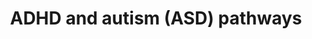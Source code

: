 ---
annotations:
- id: DOID:1094
  parent: disease of mental health
  type: Disease Ontology
  value: attention deficit hyperactivity disorder
- id: PW:0001166
  parent: classic metabolic pathway
  type: Pathway Ontology
  value: endocannabinoid metabolic pathway
- id: PW:0001282
  parent: classic metabolic pathway
  type: Pathway Ontology
  value: kynurenine metabolic pathway
- id: PW:0000140
  parent: regulatory pathway
  type: Pathway Ontology
  value: folate metabolic pathway
- id: DOID:0060041
  parent: disease of mental health
  type: Disease Ontology
  value: autism spectrum disorder
- id: PW:0000790
  parent: signaling pathway
  type: Pathway Ontology
  value: epinephrine signaling pathway
- id: DOID:14320
  parent: disease of mental health
  type: Disease Ontology
  value: generalized anxiety disorder
- id: PW:0000407
  parent: classic metabolic pathway
  type: Pathway Ontology
  value: neurotransmitter metabolic pathway
- id: DOID:2030
  parent: disease of mental health
  type: Disease Ontology
  value: anxiety disorder
- id: PW:0001164
  parent: signaling pathway
  type: Pathway Ontology
  value: endocannabinoid signaling pathway
- id: PW:0000048
  parent: regulatory pathway
  type: Pathway Ontology
  value: methionine cycle/metabolic pathway
- id: PW:0000189
  parent: regulatory pathway
  type: Pathway Ontology
  value: folate mediated one-carbon metabolic pathway
- id: PW:0000217
  parent: classic metabolic pathway
  type: Pathway Ontology
  value: tetrahydrobiopterin metabolic pathway
authors:
- Alexmadsen1
- Egonw
- Khanspers
- Larsgw
- Eweitz
- DeSl
citedin: ''
communities: []
description: 'Pathways associated with attention deficit hyperactivity disorder (ADHD)
  and autism spectrum disorder (ASD). Neurodivergent conditions linked in studies
  to these pathways include ADHD, autism, dyspraxia, dyslexia, dyscalculia, bipolar
  disorder, obsessive-compulsive disorder, sensory processing disorders, and Tourette
  syndrome.  This aims to be a highly detailed, comprehensive map of the metabolic
  pathways associated with these disorders, from indicated input vitamins through
  synthesis to signaling across the synaptic gap, re-uptake, and catabolism receptors.  This
  pathway is constructed with computational analysis and machine learning in mind.  In
  cases where there is a trade-off between readability and parametric accuracy, parametric
  accuracy is prioritized.  This pathway is inspired by Kimberly Kitzerow and her
  meta-analysis research on the biomechanisms and pathways behind invisible illnesses.  https://kimberly102347.com/the-chart/   Pathways
  included in this map: One-Carbon (1C), Metabolism Folate Cycle, Methionine Cycle,
  Tetrahydrobiopterin (BH4) Pathway, Neurotransmitter Synthesis, Reuptake, and Breakdown,
  Kynurenine Pathway (KP), Endocannabinoid System (ECS), Neuroreceptor Dynamics in
  the Synaptic Cleft, ROS Reactive Oxygen Stress.'
last-edited: 2024-07-23
ndex: null
organisms:
- Homo sapiens
redirect_from:
- /index.php/Pathway:WP5420
- /instance/WP5420
- /instance/WP5420_r134491
revision: r134491
schema-jsonld:
- '@context': https://schema.org/
  '@id': https://wikipathways.github.io/pathways/WP5420.html
  '@type': Dataset
  creator:
    '@type': Organization
    name: WikiPathways
  description: 'Pathways associated with attention deficit hyperactivity disorder
    (ADHD) and autism spectrum disorder (ASD). Neurodivergent conditions linked in
    studies to these pathways include ADHD, autism, dyspraxia, dyslexia, dyscalculia,
    bipolar disorder, obsessive-compulsive disorder, sensory processing disorders,
    and Tourette syndrome.  This aims to be a highly detailed, comprehensive map of
    the metabolic pathways associated with these disorders, from indicated input vitamins
    through synthesis to signaling across the synaptic gap, re-uptake, and catabolism
    receptors.  This pathway is constructed with computational analysis and machine
    learning in mind.  In cases where there is a trade-off between readability and
    parametric accuracy, parametric accuracy is prioritized.  This pathway is inspired
    by Kimberly Kitzerow and her meta-analysis research on the biomechanisms and pathways
    behind invisible illnesses.  https://kimberly102347.com/the-chart/   Pathways
    included in this map: One-Carbon (1C), Metabolism Folate Cycle, Methionine Cycle,
    Tetrahydrobiopterin (BH4) Pathway, Neurotransmitter Synthesis, Reuptake, and Breakdown,
    Kynurenine Pathway (KP), Endocannabinoid System (ECS), Neuroreceptor Dynamics
    in the Synaptic Cleft, ROS Reactive Oxygen Stress.'
  keywords:
  - (4aS,6R)-4a-hydroxy - BH4
  - 1''-hydroxycannabidiol
  - 1-O-(1,2-saturated-alkyl)-sn-glycerol
  - 10-formyl-THF
  - 11-OH-THC
  - 1′-OXPH4
  - '2''''-hydroxycannabidiol '
  - 2'-Deoxyadenosine
  - 2'-deoxyinosine
  - 2,8-Dihydroxyadenine
  - 2-AG
  - 2-Deoxyguanosine
  - 2-oxoglutarate
  - 2-phenylacetaldehyde
  - 2A-3OBU
  - 2′-OXPH4
  - '3''''-hydroxycannabidiol '
  - 3-Hydroxyanthranilic Acid
  - 3-Hydroxykynurenine
  - 3-MT
  - 3-MT SO
  - '4''''-hydroxycannabidiol '
  - 4-aminobutanoate
  - '5''''-hydroxycannabidiol '
  - 5, 10-MTHFPG
  - 5-10MeTHF
  - 5-HIAA
  - 5-Hial
  - 5-MT
  - 5-MTHF
  - 5-hydroxy-L-tryptophan
  - 6R-BH4
  - '6a-hydroxycannabidiol  '
  - '6b-hydroxycannabidiol '
  - '7-hydroxycannabidiol  '
  - AADAT
  - AANAT
  - AATM
  - ABAT
  - ABCD4
  - ABL1
  - ABL2
  - ACACA
  - ACE
  - ADA
  - ADAM10
  - ADCY1
  - ADCY7
  - ADGRL3GPCRs
  - ADH
  - ADORA2A
  - ADP
  - ADRA1A
  - ADRA1B
  - ADRA1D
  - ADRA2A
  - ADRA2B
  - ADRA2C
  - ADRB1
  - ADRB2
  - ADRB3a
  - ADSL
  - ADSS
  - AEA
  - AGMO
  - AGTR1
  - AHCY
  - AICA-riboside
  - AICARP
  - AKR1A1
  - AKR1B1
  - AKR1C1
  - AKR1C3
  - AKT1
  - AKT1S1
  - AKT2
  - AKT3
  - ALDH1L1
  - ALDH1L2
  - ALDH2
  - ALDH5A1
  - ALDH9A1
  - ALPI
  - ALPL
  - AMN
  - AMP
  - AMPD1
  - AMPK
  - AOC1
  - AOX1
  - APP
  - APRT
  - ASMT
  - ATG10
  - ATG101
  - ATG12
  - ATG13
  - ATG14
  - ATG16L1
  - ATG2A
  - ATG3
  - ATG4
  - ATG5
  - ATG7
  - ATIC
  - ATP
  - Adenine
  - Adenosine
  - AdoCbl
  - Amphetamine
  - Angiotensinogen
  - Anthranilic Acid
  - Arachidonic acid
  - B2
  - B9
  - BECN1
  - BH27,8-dihydrofolate
  - BH4
  - BHMT
  - Biopterin
  - CACNA1C
  - CACNG1
  - CACNG2
  - CACNG3
  - CACNG4
  - CACNG5
  - CACNG6
  - CACNG7
  - CACNG8
  - CALM3
  - CARI
  - CBD
  - CBL
  - CBLIF
  - CBR1
  - CBS
  - CD320
  - CDO1
  - CNR1
  - CNR2
  - CNTN1
  - CNTN2
  - CNTN3
  - CNTN4
  - CNTN5
  - CNTN6
  - CNTNAP1
  - CNTNAP2
  - CNTNAP3
  - CNTNAP4
  - COMT
  - COOH-THC
  - CPLX1
  - CSAD
  - CTH
  - CTNNB1
  - CTTN
  - CUBN
  - CYP2C19
  - CYP2C9
  - CYP2D6
  - CYP3A4
  - Ca2+
  - Cbl
  - Clonidine
  - Cortactin
  - DAG
  - DAG1
  - DAGLA
  - DAGLB
  - DBH
  - DDC
  - DEPTOR
  - DGUOK
  - DHF
  - DHFR
  - DHMA
  - DHNTP
  - DHPG
  - DLG1
  - DLG2
  - DLG3
  - DLG4
  - DLG5
  - DLGAP1
  - DLGAP2
  - DLGAP3
  - DLGAP4
  - DLGAP5
  - DNMT1
  - DOPAC
  - DOPEG
  - DOPET
  - DOPGAL
  - DOPL
  - DRD1
  - DRD2
  - DRD3
  - DRD4
  - DRD5
  - Dextroamphetamine
  - EGFR
  - FAAH
  - FAAH2
  - FAD
  - FAICARP
  - FLAD1
  - FMN
  - FMO1
  - FMO3
  - FOLH1
  - FOLR1
  - FOLR2
  - Fe2+
  - GABA
  - GABBR1
  - GABRA1
  - GABRA2
  - GABRA3
  - GABRA4
  - GABRA5
  - GABRB1
  - GABRB2
  - GABRB3
  - GABRD
  - GABRG1
  - GABRG2
  - GABRQ
  - GAD1
  - GAD2
  - GATM
  - GCAT
  - GCH1
  - GDP
  - GK
  - GKAP1
  - GLS
  - GLS2
  - GLUL
  - GMP
  - GNAQ
  - GNMT
  - GPHN
  - GRIA1
  - GRIA2
  - GRIA3
  - GRIA4
  - GRIN1
  - GRIN2A
  - GRIN2B
  - GRIN2C
  - GRIN2D
  - GRIN3A
  - GRIN3B
  - GRIP1
  - GRIP2
  - GRM1
  - GRM2
  - GRM3
  - GRM4
  - GRM5
  - GRM6
  - GRM7
  - GRM8
  - GTP
  - Guanfacine
  - Guanine
  - Guanosine
  - H2O2
  - H4gtpGPT
  - HCFC1 (cblX)
  - HDC
  - HISN8
  - HNMT
  - HOMER1
  - HOMER2
  - HOMER3
  - HPRT1
  - HTR1A
  - HTR1B
  - HTR1D
  - HTR1E
  - HTR1F
  - HTR2A
  - HTR2B
  - HTR3A
  - HTR3B
  - HTR3C
  - HTR3D
  - HTR3E
  - HTR4
  - HTR5a
  - HTR6
  - HTR7
  - HVA
  - HVAL
  - Hypoxanthine
  - IDO1
  - IDO2
  - IFNG
  - IMP
  - IMPDH1
  - INSR
  - ITP
  - ITPA
  - Imidazole-4-acetate
  - Inosine
  - KAT1
  - KAT3
  - KCNA1
  - KCNA2
  - KCNA3
  - KCNA4
  - KCNA5
  - KCNA6
  - KCNA7
  - KIT
  - KMO
  - 'KUVAN(BH4 Supplement) '
  - KYAT3
  - KYNU
  - 'Ketamine '
  - Kynurenic Acid
  - Kynurenine
  - L-Asp
  - L-alanine
  - L-arginine
  - L-citrulline
  - L-cysteate
  - L-cysteine
  - L-dopa
  - L-glutamate
  - L-glutamine
  - L-histidine
  - L-histidinol
  - L-ornithine
  - L-phenylalanine
  - L-threonine
  - L-tryptophan
  - L-tyrosine
  - LC3
  - LKB1
  - LMBRD1
  - MAOA
  - MAOB
  - 'MAPK '
  - MAPK1
  - MAPK3
  - MAPKAP1
  - MAT1A
  - MAT2B
  - MC4R
  - MECP2
  - MG2+
  - MHPGMOPEG
  - MLST8
  - MMAA
  - MMAB
  - MMACHC
  - MMADHC
  - MMUT
  - MN-SO4
  - MN2+
  - MOCOS
  - MOPGAL
  - MTHFD1
  - MTHFD1L
  - MTHFD2
  - MTHFD2L
  - MTHFR
  - MTOR
  - MTR
  - MTRR
  - MeCbl(III)alamin
  - Met
  - Metanephrine
  - Methylmalonyl-CoA
  - Methylphenidate(Ritalin)
  - Mg2+
  - Mo-MPT
  - MoCo
  - N-METHYL-HISTAMINE
  - N-Methylhistamine
  - NAD+
  - NADP
  - NADPH
  - NADSYN1
  - NAPE
  - NAPEPLD
  - NAS
  - NCAM1
  - NDRIBupropion (Wellbutrin)
  - NGLY1
  - NLGN1
  - NLGN2
  - NLGN3
  - NLGN4X
  - NMN-SO
  - NMNAT1
  - NMPEA
  - 'NO'
  - NOS1
  - NOS2
  - NOS3
  - NOX1
  - NOX3
  - NOX4
  - NOX5
  - NRXN1
  - NRXN2
  - NRXN3
  - Nadolol
  - NorepinephrineNA
  - NormetanephrineNM
  - O2
  - O2−
  - OH-
  - ONOO-
  - OPRM1
  - OXT
  - OXTR
  - PA
  - PAH
  - PCBD1
  - PCBD2
  - PDGFRA
  - PDGFRB
  - PDXK
  - PIK3AP1
  - PIK3C3
  - 'PIK3CA '
  - 'PIK3CB '
  - PIK3CD
  - 'PIK3R1 '
  - 'PIK3R2 '
  - PIK3R3
  - PIK3R4
  - PIP2
  - PIP3
  - PL
  - PLCB
  - PLCG1
  - PLCG2
  - PLP
  - PM
  - PMP
  - PN
  - PNG
  - PNMT
  - PNP
  - PNPO
  - PPH4
  - PRKAA1
  - PRKAA2
  - PRKACA
  - PRKACB
  - PRKACG
  - PRKAR1A
  - PRKAR1B
  - PRKAR2A
  - PRKAR2B
  - 'PRKCA '
  - 'PRKCB '
  - 'PRKCD '
  - 'PRKCG '
  - 'PRKCZ '
  - PSD95
  - PTEN
  - PTK2B
  - PTS
  - Phosphatidylethanolamine
  - Picolinic Acid
  - Prazosin
  - Propranolol
  - PtdIns3P
  - QDPR
  - QPRT
  - QUIN
  - Quinolinic AcidQUIN
  - R-cob(III)alamin
  - RB1CC1
  - REN
  - RFK
  - RHEB
  - RHOA
  - RICTOR
  - RIT2
  - RPTOR
  - RR
  - Risperidone
  - S-AMP
  - SAH
  - SAICA-riboside
  - SAICARP
  - SAMe
  - SCN10A
  - SCN11A
  - SCN1A
  - SCN1B
  - SCN2A
  - SCN2B
  - SCN3A
  - SCN3B
  - SCN4A
  - SCN4B
  - SCN5A
  - SCN7A
  - SCN8A
  - SCN9A
  - SESN1
  - SESN2
  - SHANK1
  - SHANK2
  - SHANK3
  - SHMT1
  - SHMT2
  - SIRT3
  - SLC17A6
  - SLC17A7
  - SLC17A8
  - SLC18A1
  - SLC18A2
  - SLC19A1
  - SLC25A12
  - SLC25A13
  - SLC25A32
  - SLC25A39
  - SLC25A40
  - SLC32A1
  - SLC46A1
  - SLC52A1
  - SLC52A2
  - SLC52A3
  - SLC6A1
  - SLC6A2
  - SLC6A3
  - SLC6A4
  - SNAP25
  - SOD1
  - SOD2
  - SOD3
  - SPR
  - SRBS2
  - STX1A
  - STXBP1
  - SULT1A3
  - SYP
  - SYT1
  - Succinyl-CoA
  - Succinyladenosine
  - T23O
  - TAAR1
  - TCN1
  - TCN2
  - THC
  - THF
  - THF-polyglutamate
  - TNFA
  - TP53
  - TPH1
  - TPH2
  - TSC1
  - TSC2
  - TY
  - TYMS
  - ULK1
  - Urate
  - VAMP2
  - VMA
  - Viloxazine(Qelbree)
  - WDR45
  - WIPI1
  - WIPI2
  - XMP
  - XO
  - Xanthine
  - Xanthosine
  - Xanthurenic acid
  - Zn2+
  - a 1-(1-hydroxyalkyl)-sn-glycerol
  - acetate
  - acetyl-CoA
  - adrenaline
  - alkylglycerols
  - angiotensin I
  - angiotensin II
  - arachidonic acid
  - 'cAMP '
  - cbLAMMAA
  - cob(I)alamin
  - cob(II)alamin
  - cobalamins
  - creatine
  - cystathionine
  - cysteine sulfinate
  - dADP
  - dAMP
  - dATP
  - dGDP
  - dGMP
  - dGTP
  - deamido-NAD+
  - dopamine
  - fatty aldehydes
  - formate
  - fumarate
  - 'gamma-hydroxybutyrate '
  - glycerol
  - glycerol 3-phosphate
  - glycine
  - glycine betaine
  - guanidinoacetate
  - hemiacetals
  - histamine
  - homocysteine
  - hydroxocobalamin
  - hypotaurine
  - imidazole-4-acetaldehyde
  - malonyl-CoA
  - melatonin
  - 'moco sulfide '
  - nicotinate D-ribonucleotide(2−)
  - noladin ether
  - norepinephrine
  - oxytocin
  - phenylethylamine2-phenylethylaminePEA
  - q-BH2
  - q-H2BPT
  - rs151257822
  - rs2254298
  - rs2268491
  - rs237887
  - rs237889
  - rs237897
  - rs237902
  - rs35062132
  - rs53576
  - rs7632287
  - sarcosine
  - sepiapterin
  - serine
  - serotonin
  - 'succinate '
  - succinic semialdehyde
  - taurine
  - tyramine
  - vitamin B6
  license: CC0
  name: ADHD and autism (ASD) pathways
seo: CreativeWork
title: ADHD and autism (ASD) pathways
wpid: WP5420
---
